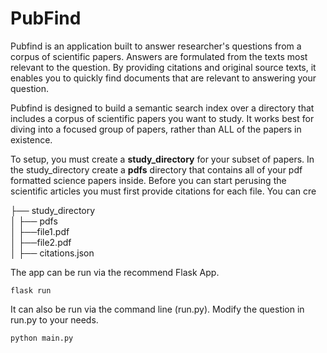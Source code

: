 # PubFind

Pubfind is an application built to answer researcher's questions from a corpus of scientific papers. Answers are 
formulated from the texts most relevant to the question. By providing citations and original source texts, it enables 
you to quickly find documents that are relevant to answering your question.

Pubfind is designed to build a semantic search index over a directory that includes a corpus of scientific papers you 
want to study. It works best for diving into a focused group of papers, rather than ALL of the papers in existence. 

To setup, you must create a **study_directory** for your subset of papers. In the study_directory create a **pdfs** 
directory that contains all of your pdf formatted science papers inside. Before you can start perusing the scientific articles
you must first provide citations for each file. You can cre

├── study_directory   
│   ├── pdfs  
│       ├──file1.pdf  
│       ├──file2.pdf  
│   ├── citations.json  

The app can be run via the recommend Flask App.

```flask run```

It can also be run via the command line (run.py). Modify the question in run.py to your needs.    

```python main.py```


